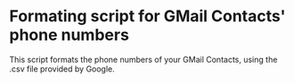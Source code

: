 Formating script for GMail Contacts' phone numbers
========================

This script formats the phone numbers of your GMail Contacts, using the .csv file provided by Google.
